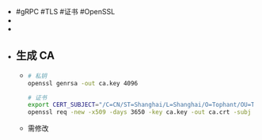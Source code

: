 - #gRPC #TLS #证书 #OpenSSL
-
-
- ## 生成 CA
	- ```bash
	  # 私钥
	  openssl genrsa -out ca.key 4096
	  
	  # 证书
	  export CERT_SUBJECT="/C=CN/ST=Shanghai/L=Shanghai/O=Tophant/OU=Tophant/CN=ARS"
	  openssl req -new -x509 -days 3650 -key ca.key -out ca.crt -subj "$CERT_SUBJECT"
	  
	  
	  ```
	- 需修改